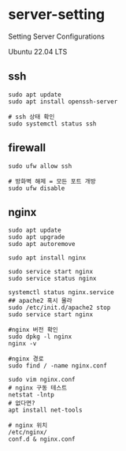 # server-setting
Setting Server Configurations

Ubuntu 22.04 LTS

## ssh
    sudo apt update
    sudo apt install openssh-server

    # ssh 상태 확인
    sudo systemctl status ssh

## firewall
    sudo ufw allow ssh

    # 방화벽 해제 = 모든 포트 개방
    sudo ufw disable

## nginx
    sudo apt update
    sudo apt upgrade
    sudo apt autoremove

    sudo apt install nginx

    sudo service start nginx
    sudo service status nginx

    systemctl status nginx.service
    ## apache2 혹시 몰라
    sudo /etc/init.d/apache2 stop
    sudo service start nginx

    #nginx 버전 확인
    sudo dpkg -l nginx
    nginx -v

    #nginx 경로
    sudo find / -name nginx.conf

    sudo vim nginx.conf
    # nginx 구동 테스트
    netstat -lntp
    # 없다면?
    apt install net-tools

    # nginx 위치
    /etc/nginx/
    conf.d & nginx.conf
